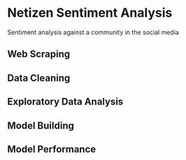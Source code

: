 # Netizen Sentiment Analysis
Sentiment analysis against a community in the social media

## Web Scraping

## Data Cleaning

## Exploratory Data Analysis

## Model Building

## Model Performance

